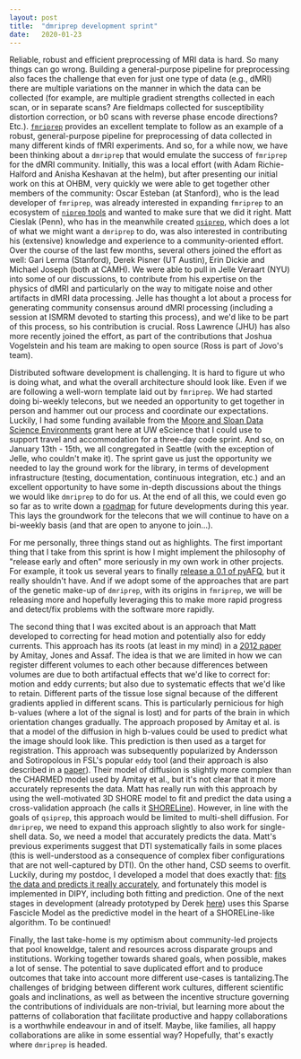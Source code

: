 ```yaml
---
layout: post
title:  "dmriprep development sprint"
date:   2020-01-23
---
```


Reliable, robust and efficient preprocessing of MRI data is hard. So many things
can go wrong. Building a general-purpose pipeline for preprocessing also faces
the challenge that even for just one type of data (e.g., dMRI) there are
multiple variations on the manner in which the data can be collected (for
example, are multiple gradient strengths collected in each scan, or in separate
scans? Are fieldmaps collected for susceptibility distortion correction, or b0
scans with reverse phase encode directions? Etc.).
[`fmriprep`](https://fmriprep.readthedocs.io/en/stable/) provides an excellent
template to follow as an example of a robust, general-purpose
pipeline for preprocessing of data collected in many different kinds of fMRI
experiments. And so, for a while now, we have been thinking about a `dmriprep`
that would emulate the success of `fmriprep` for the dMRI community. Initially,
this was a local effort (with Adam Richie-Halford and Anisha Keshavan at the
helm), but after presenting our initial work on this at OHBM, very quickly we
were able to get together other members of the community: Oscar Esteban (at
Stanford), who is the lead developer of `fmriprep`, was already interested in
expanding `fmriprep` to an ecosystem of
[`niprep` tools](https://github.com/nipreps) and wanted to make sure that we did it
right. Matt Cieslak (Penn), who has in the meanwhile created
[`qsiprep`](https://qsiprep.readthedocs.io/en/latest/), which does a lot of what
we might want a `dmriprep` to do, was also interested in contributing his
(extensive) knowledge and experience to a community-oriented effort. Over the
course of the last few months, several others joined the effort as well: Gari Lerma (Stanford), Derek
Pisner (UT Austin), Erin Dickie and Michael Joseph (both at CAMH). We were able
to pull in Jelle Veraart (NYU) into some of our discussions, to contribute from
his expertise on the physics of dMRI and particularly on the way to mitigate
noise and other artifacts in dMRI data processing. Jelle has thought a lot
about a process for generating community consensus around dMRI processing
(including a session at ISMRM devoted to starting this process), and we'd
like to be part of this process, so his contribution is crucial.
Ross Lawrence (JHU) has also more recently joined the effort, as part of the
contributions that Joshua Vogelstein and his team are making to open source
(Ross is part of Jovo's team).

Distributed software development is challenging. It is hard to figure ut who is
doing what, and what the overall architecture should look like. Even if we are
following a well-worn template laid out by `fmriprep`. We had started doing
bi-weekly telecons, but we needed an opportunity to get together in person and
hammer out our process and coordinate our expectations. Luckily, I had some
funding available from the
[Moore and Sloan Data Science Environments](http://msdse.org/) grant here at
UW eScience that I could use to support travel and accommodation for a three-day
code sprint. And so, on January 13th - 15th, we all congregated in Seattle
(with the exception of Jelle, who couldn't make it). The sprint gave us just
the opportunity we needed to lay the ground work for the library, in terms of
development infrastructure (testing, documentation, continuous integration,
etc.) and an excellent opportunity to have some in-depth discussions about the
things we would like `dmriprep` to do for us. At the end of all this, we could
even go so far as to write down a
[roadmap](https://nipreps.github.io/dmriprep/roadmap.html) for future developments
during this year. This lays the groundwork for the telecons that we will continue
to have on a bi-weekly basis (and that are open to anyone to join...).

For me personally, three things stand out as highlights. The first important thing
that I take from this sprint is how I might implement the philosophy of "release
early and often" more seriously in my own work in other projects. For example,
it took us several years to finally [release a 0.1 of
pyAFQ](https://arokem.github.io/rokem-research/2020/01/15/pyAFQ-01.html), but it
really shouldn't have. And if we adopt some of the approaches that are part of
the genetic make-up of `dmriprep`, with its origins in `fmriprep`, we will be
releasing more and hopefully leveraging this to make more rapid progress and
detect/fix problems with the software more rapidly.

The second thing that I was excited about is an approach that Matt developed to
correcting for head motion and potentially also for eddy currents. This approach
has its roots (at least in my mind) in a
[2012 paper](https://onlinelibrary.wiley.com/doi/full/10.1002/mrm.23186) by Amitay,
Jones and Assaf. The idea is that we are limited in how we can register
different volumes to each other because differences between volumes are due to
both artifactual effects that we'd like to correct for: motion and eddy
currents; but also due to systematic effects that we'd like to retain. Different
parts of the tissue lose signal because of the different gradients applied in
different scans. This is particularly pernicious for high b-values (where a lot
of the signal is lost) and for parts of the brain in which orientation changes
gradually. The approach proposed by Amitay et al. is that a model of the
diffusion in high b-values could be used to predict what the image should look
like. This prediction is then used as a target for registration. This approach
was subsequently popularized by Andersson and Sotiropolous in FSL's popular
`eddy` tool (and their approach is also described in a
[paper](https://www.sciencedirect.com/science/article/pii/S1053811915009209)).
Their model of diffusion is slightly more complex than the CHARMED model used by
Amitay et al., but it's not clear that it more accurately represents the data.
Matt has really run with this approach by using the well-motivated 3D SHORE
model to fit and predict the data using a cross-validation approach (he calls it
[SHORELine](https://github.com/mattcieslak/ohbm_shoreline/blob/master/cieslakOHBM2019.pdf)).
However, in line with the goals of `qsiprep`, this approach would be limited to
multi-shell diffusion. For `dmriprep`, we need to expand this approach slightly
to also work for single-shell data. So, we need a model that accurately predicts
the data. Matt's previous experiments suggest that DTI systematically fails in
some places (this is well-understood as a consequence of complex fiber
configurations that are not well-captured by DTI). On the other hand, CSD seems
to overfit. Luckily, during my postdoc, I developed a model that does exactly
that: [fits the data and predicts it really accurately](https://journals.plos.org/plosone/article?id=10.1371/journal.pone.0123272), and fortunately this model
is implemented in DIPY, including both fitting and prediction. One of the next
stages in development (already prototyped by Derek [here](https://github.com/nipreps/dmriprep/pull/62)) uses this Sparse Fascicle Model as the predictive model in the heart of a SHORELine-like algorithm. To be continued!

Finally, the last take-home is my optimism about community-led projects that
pool knoweldge, talent and resources across disparate groups and institutions.
Working together towards shared goals, when possible, makes a lot of sense. The
potential to save duplicated effort and to produce outcomes that take into
account more different use-cases is tantalizing.The challenges of bridging
between different work cultures, different scientific goals and inclinations, as
well as between the incentive structure governing the contributions of
individuals are non-trivial, but learning more about the patterns of
collaboration that facilitate productive and happy collaborations is a
worthwhile endeavour in and of itself. Maybe, like families, all happy
collaborations are alike in some essential way? Hopefully, that's exactly
where `dmriprep` is headed.
